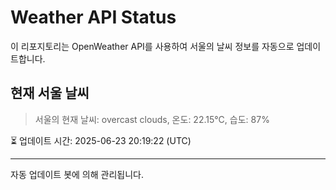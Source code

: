 
# Weather API Status

이 리포지토리는 OpenWeather API를 사용하여 서울의 날씨 정보를 자동으로 업데이트합니다.

## 현재 서울 날씨
> 서울의 현재 날씨: overcast clouds, 온도: 22.15°C, 습도: 87%

⏳ 업데이트 시간: 2025-06-23 20:19:22 (UTC)

---
자동 업데이트 봇에 의해 관리됩니다.
